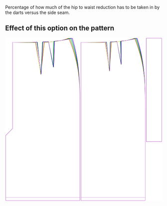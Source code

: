 Percentage of how much of the hip to waist reduction has to be taken in by the darts versus the side seam.

## Effect of this option on the pattern

![This image shows the effect of this option by superimposing several variants that have a different value for this option](penelope_darttosideseamfactor_sample.svg "Effect of this option on the pattern")

